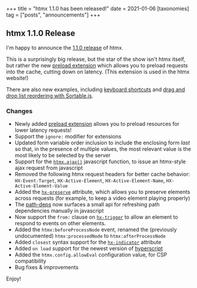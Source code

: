 +++
title = "htmx 1.1.0 has been released!"
date = 2021-01-06
[taxonomies]
tag = ["posts", "announcements"]
+++

## htmx 1.1.0 Release

I'm happy to announce the [1.1.0 release](https://unpkg.com/browse/htmx.org@1.1.0/) of htmx.

This is a surprisingly big release, but the star of the show isn't htmx itself, but rather the new 
[preload extension](@/extensions/preload.md) which allows you to preload requests into the cache,
cutting down on latency.  (This extension is used in the htmx website!)

There are also new examples, including [keyboard shortcuts](@/examples/keyboard-shortcuts.md) and
[drag and drop list reordering with Sortable.js](@/examples/sortable.md).

### Changes

* Newly added [preload extension](@/extensions/preload.md) allows you to preload resources for lower
  latency requests!
* Support the `ignore:` modifier for extensions
* Updated form variable order inclusion to include the enclosing form *last* so that, in the presence of multiple 
  values, the most relevant value is the most likely to be selected by the server
* Support for the [`htmx.ajax()`](@/api.md#ajax) javascript function, to issue an htmx-style ajax 
  request from javascript
* Removed the following htmx request headers for better cache behavior: `HX-Event-Target`, `HX-Active-Element`, 
  `HX-Active-Element-Name`, `HX-Active-Element-Value`
* Added the [`hx-preserve`](@/attributes/hx-preserve.md) attribute, which allows 
  you to preserve elements across requests (for example, to keep a video element playing properly)
* The [path-deps](@/extensions/path-deps.md#refresh) now surfaces a small api
  for refreshing path dependencies manually in javascript
* Now support the `from:` clause on [`hx-trigger`](@/attributes/hx-trigger.md) to
  allow an element to respond to events on other elements.
* Added the `htmx:beforeProcessNode` event, renamed the (previously undocumented) `htmx:processedNode` to `htmx:afterProcessNode`
* Added `closest` syntax support for the [`hx-indicator`](@/attributes/hx-indicator.md) attribute
* Added `on load` support for the newest version of [hyperscript](https://hyperscript.org)
* Added the `htmx.config.allowEval` configuration value, for CSP compatibility
* Bug fixes & improvements 

Enjoy!
